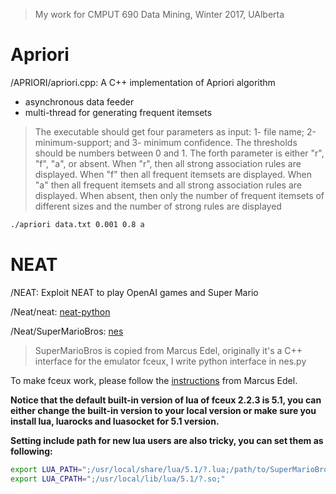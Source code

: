 >My work for CMPUT 690 Data Mining, Winter 2017, UAlberta
# Apriori
/APRIORI/apriori.cpp: A C++ implementation of Apriori algorithm
* asynchronous data feeder
* multi-thread for generating frequent itemsets
>The executable should get four parameters as input: 1- file name; 2-minimum-support; and 3- minimum confidence. The thresholds should be numbers between 0 and 1. The forth parameter is either "r", "f", "a", or absent. When "r", then all strong association rules are displayed. When "f" then all frequent itemsets are displayed. When "a" then all frequent itemsets and all strong association rules are displayed. When absent, then only the number of frequent itemsets of different sizes and the number of strong rules are displayed
```bash
./apriori data.txt 0.001 0.8 a
```
# NEAT
/NEAT: Exploit NEAT to play OpenAI games and Super Mario

/Neat/neat: [neat-python](https://github.com/CodeReclaimers/neat-python)

/Neat/SuperMarioBros: [nes](https://github.com/zoq/nes)
>SuperMarioBros is copied from Marcus Edel, originally it's a C++ interface for the emulator fceux, I write python interface in nes.py

To make fceux work, please follow the [instructions](https://github.com/zoq/nes) from Marcus Edel.

**Notice that the default built-in version of lua of fceux 2.2.3 is 5.1, you can either change the built-in version to your local version or make sure you install lua, luarocks and luasocket for 5.1 version.**

**Setting include path for new lua users are also tricky, you can set them as following:**

```bash
export LUA_PATH=";/usr/local/share/lua/5.1/?.lua;/path/to/SuperMarioBros/?.lua"
export LUA_CPATH=";/usr/local/lib/lua/5.1/?.so;"
```


